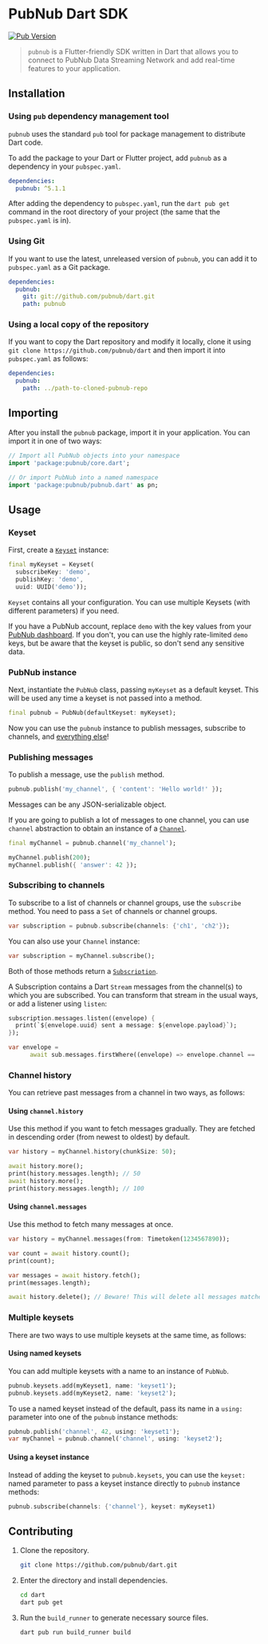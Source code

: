# PubNub Dart SDK

[![Pub Version](https://img.shields.io/pub/v/pubnub)](https://pub.dev/packages/pubnub)

> `pubnub` is a Flutter-friendly SDK written in Dart that allows you to connect to PubNub Data Streaming Network and add real-time features to your application.

## Installation

### Using `pub` dependency management tool

`pubnub` uses the standard `pub` tool for package management to distribute Dart code.

To add the package to your Dart or Flutter project, add `pubnub` as a dependency in your `pubspec.yaml`.

```yaml
dependencies:
  pubnub: ^5.1.1
```

After adding the dependency to `pubspec.yaml`, run the `dart pub get` command in the root directory of your project (the same that the `pubspec.yaml` is in).

### Using Git

If you want to use the latest, unreleased version of `pubnub`, you can add it to `pubspec.yaml` as a Git package.

```yaml
dependencies:
  pubnub:
    git: git://github.com/pubnub/dart.git
    path: pubnub
```

### Using a local copy of the repository

If you want to copy the Dart repository and modify it locally, clone it using `git clone https://github.com/pubnub/dart` and then import it into `pubspec.yaml` as follows:

```yaml
dependencies:
  pubnub:
    path: ../path-to-cloned-pubnub-repo
```

## Importing

After you install the `pubnub` package, import it in your application.
You can import it in one of two ways:

```dart
// Import all PubNub objects into your namespace
import 'package:pubnub/core.dart';

// Or import PubNub into a named namespace
import 'package:pubnub/pubnub.dart' as pn;
```

## Usage

### Keyset

First, create a [`Keyset`](https://pub.dev/documentation/pubnub/latest/pubnub/Keyset-class.html) instance:

```dart
final myKeyset = Keyset(
  subscribeKey: 'demo',
  publishKey: 'demo',
  uuid: UUID('demo'));
```

`Keyset` contains all your configuration. You can use multiple Keysets (with different parameters) if you need.

If you have a PubNub account, replace `demo` with the key values from your [PubNub dashboard](https://dashboard.pubnub.com). If you don't, you can use the highly rate-limited `demo` keys, but be aware that the keyset is public, so don't send any sensitive data.

### PubNub instance

Next, instantiate the `PubNub` class, passing `myKeyset` as a default keyset. This will be used any time a keyset is not passed into a method.

```dart
final pubnub = PubNub(defaultKeyset: myKeyset);
```

Now you can use the `pubnub` instance to publish messages, subscribe to channels, and [everything else](https://pub.dev/documentation/pubnub/latest/pubnub/PubNub-class.html)!

### Publishing messages

To publish a message, use the `publish` method.

```dart
pubnub.publish('my_channel', { 'content': 'Hello world!' });
```

Messages can be any JSON-serializable object.

If you are going to publish a lot of messages to one channel, you can use `channel` abstraction to obtain an instance of a [`Channel`](https://pub.dev/documentation/pubnub/latest/pubnub/Channel-class.html).

```dart
final myChannel = pubnub.channel('my_channel');

myChannel.publish(200);
myChannel.publish({ 'answer': 42 });
```

### Subscribing to channels

To subscribe to a list of channels or channel groups, use the `subscribe` method.
You need to pass a `Set` of channels or channel groups.

```dart
var subscription = pubnub.subscribe(channels: {'ch1', 'ch2'});
```

You can also use your `Channel` instance:

```dart
var subscription = myChannel.subscribe();
```

Both of those methods return a [`Subscription`](https://pub.dev/documentation/pubnub/latest/pubnub/Subscription-class.html).

A Subscription contains a Dart `Stream` messages from the channel(s) to which you are subscribed. You can transform that stream in the usual ways, or add a listener using `listen`:

```dart
subscription.messages.listen((envelope) {
  print(`${envelope.uuid} sent a message: ${envelope.payload}`);
});

var envelope =
      await sub.messages.firstWhere((envelope) => envelope.channel == 'ch2');
```

### Channel history

You can retrieve past messages from a channel in two ways, as follows:

#### Using `channel.history`

Use this method if you want to fetch messages gradually. They are fetched in descending order (from newest to oldest) by default.

```dart
var history = myChannel.history(chunkSize: 50);

await history.more();
print(history.messages.length); // 50
await history.more();
print(history.messages.length); // 100
```

#### Using `channel.messages`

Use this method to fetch many messages at once.

```dart
var history = myChannel.messages(from: Timetoken(1234567890));

var count = await history.count();
print(count);

var messages = await history.fetch();
print(messages.length);

await history.delete(); // Beware! This will delete all messages matched
```

### Multiple keysets

There are two ways to use multiple keysets at the same time, as follows:

#### Using named keysets

You can add multiple keysets with a name to an instance of `PubNub`.

```dart
pubnub.keysets.add(myKeyset1, name: 'keyset1');
pubnub.keysets.add(myKeyset2, name: 'keyset2');
```

To use a named keyset instead of the default, pass its name in a `using:` parameter into one of the `pubnub` instance methods:

```dart
pubnub.publish('channel', 42, using: 'keyset1');
var myChannel = pubnub.channel('channel', using: 'keyset2');
```

#### Using a keyset instance

Instead of adding the keyset to `pubnub.keysets`, you can use the `keyset:` named parameter to pass a keyset instance directly to `pubnub` instance methods:

```dart
pubnub.subscribe(channels: {'channel'}, keyset: myKeyset1)
```

## Contributing

1. Clone the repository.

    ```bash
    git clone https://github.com/pubnub/dart.git
    ```

1. Enter the directory and install dependencies.

    ```bash
    cd dart
    dart pub get
    ```

1. Run the `build_runner` to generate necessary source files.

    ```bash
    dart pub run build_runner build
    ```

